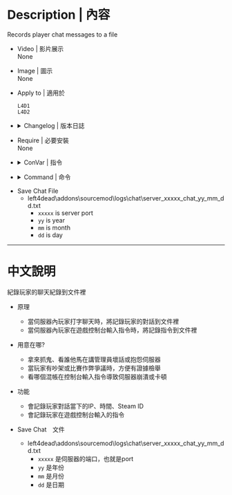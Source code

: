 # Description | 內容
Records player chat messages to a file

* Video | 影片展示
<br/>None

* Image | 圖示
<br/>None


* Apply to | 適用於
    ```
    L4D1
    L4D2
    ```

* <details><summary>Changelog | 版本日誌</summary>

	* v1.7 (2023-2-19)
        * Record comamnds

	* v1.6
        * Remake code
        * Record steam id、ip

	* v1.2.1
        * [Original Plugin by citkabuto](https://forums.alliedmods.net/showthread.php?p=1071512)
</details>

* Require | 必要安裝
<br/>None

* <details><summary>ConVar | 指令</summary>

	* cfg\sourcemod\savechat.cfg
		```php
        // If 1, Record and save console commands.
        savechat_cosole_command "1"

        // 0=Plugin off, 1=Plugin on.
        savechat_enable "1"
		```
</details>

* <details><summary>Command | 命令</summary>

	None
</details>

* Save Chat File
    * left4dead\addons\sourcemod\logs\chat\server_xxxxx_chat_yy_mm_dd.txt
        * ```xxxxx``` is server port
        * ```yy``` is year
        * ```mm``` is month
        * ```dd``` is day

- - - -
# 中文說明
紀錄玩家的聊天紀錄到文件裡

* 原理
    * 當伺服器內玩家打字聊天時，將記錄玩家的對話到文件裡
    * 當伺服器內玩家在遊戲控制台輸入指令時，將記錄指令到文件裡

* 用意在哪?
    * 拿來抓鬼、看誰他馬在講管理員壞話或抱怨伺服器
    * 當玩家有吵架或比賽作弊爭議時，方便有證據檢舉
    * 看哪個混帳在控制台輸入指令導致伺服器崩潰或卡頓

* 功能
    * 會記錄玩家對話當下的IP、時間、Steam ID
    * 會記錄玩家在遊戲控制台輸入的指令

* Save Chat　文件
	* left4dead\addons\sourcemod\logs\chat\server_xxxxx_chat_yy_mm_dd.txt
        * ```xxxxx``` 是伺服器的端口，也就是port
        * ```yy``` 是年份
        * ```mm``` 是月份
        * ```dd``` 是日期
